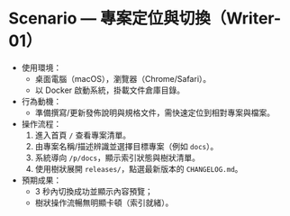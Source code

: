 # Scenario — 專案定位與切換（Writer-01）

- 使用環境：
  - 桌面電腦（macOS），瀏覽器（Chrome/Safari）。
  - 以 Docker 啟動系統，掛載文件倉庫目錄。
- 行為動機：
  - 準備撰寫/更新發佈說明與規格文件，需快速定位到相對專案與檔案。
- 操作流程：
  1. 進入首頁 `/` 查看專案清單。
  2. 由專案名稱/描述辨識並選擇目標專案（例如 `docs`）。
  3. 系統導向 `/p/docs`，顯示索引狀態與樹狀清單。
  4. 使用樹狀展開 `releases/`，點選最新版本的 `CHANGELOG.md`。
- 預期成果：
  - 3 秒內切換成功並顯示內容預覽；
  - 樹狀操作流暢無明顯卡頓（索引就緒）。
